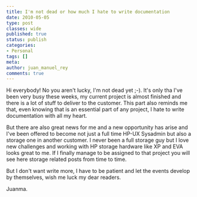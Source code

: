 ```yaml
---
title: I'm not dead or how much I hate to write documentation
date: 2010-05-05
type: post
classes: wide
published: true
status: publish
categories:
- Personal
tags: []
meta:
author: juan_manuel_rey
comments: true
---
```


Hi everybody! No you aren't lucky, I'm not dead yet ;-). It's only tha I've been very busy these weeks, my current project is almost finished and there is a lot of stuff to deliver to the customer. This part also reminds me that, even knowing that is an essential part of any project, I hate to write documentation with all my heart.

But there are also great news for me and a new opportunity has arise and I've been offered to become not just a full time HP-UX Sysadmin but also a storage one in another customer. I never been a full storage guy but I love new challenges and working with HP storage hardware like XP and EVA looks great to me. If I finally manage to be assigned to that project you will see here storage related posts from time to time.

But I don't want write more, I have to be patient and let the events develop by themselves, wish me luck my dear readers.

Juanma.
